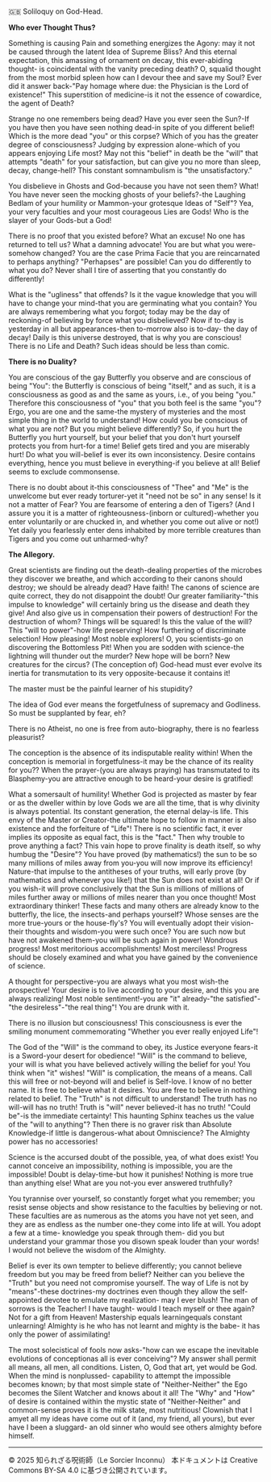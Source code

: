 #
🇬🇧 Soliloquy on God-Head.

**Who ever Thought Thus?**

Something is causing Pain and something energizes the Agony: may it not be caused through the
latent Idea of Supreme Bliss? And this eternal expectation, this amassing of ornament on decay, this
ever-abiding thought- is coincidental with the vanity preceding death? O, squalid thought from the
most morbid spleen how can I devour thee and save my Soul? Ever did it answer back-"Pay homage
where due: the Physician is the Lord of existence!" This superstition of medicine-is it not the essence
of cowardice, the agent of Death?

Strange no one remembers being dead? Have you ever seen the Sun?-If you have then you have seen
nothing dead-in spite of you different belief! Which is the more dead "you" or this corpse? Which of
you has the greater degree of consciousness? Judging by expression alone-which of you appears
enjoying Life most? May not this "belief" in death be the "will" that attempts "death" for your
satisfaction, but can give you no more than sleep, decay, change-hell? This constant somnambulism
is "the unsatisfactory."

You disbelieve in Ghosts and God-because you have not seen them? What! You have never seen the
mocking ghosts of your beliefs?-the Laughing Bedlam of your humility or Mammon-your grotesque
Ideas of "Self"? Yea, your very faculties and your most courageous Lies are Gods! Who is the slayer
of your Gods-but a God!

There is no proof that you existed before? What an excuse! No one has returned to tell us? What a
damning advocate! You are but what you were-somehow changed? You are the case Prima Facie that
you are reincarnated to perhaps anything? "Perhapses" are possible! Can you do differently to what
you do? Never shall I tire of asserting that you constantly do differently!

What is the "ugliness" that offends? Is it the vague knowledge that you will have to change your
mind-that you are germinating what you contain? You are always remembering what you forgot; today
may be the day of reckoning-of believing by force what you disbelieved? Now if to-day is
yesterday in all but appearances-then to-morrow also is to-day- the day of decay! Daily is this
universe destroyed, that is why you are conscious! There is no Life and Death? Such ideas should be
less than comic.

**There is no Duality?**

You are conscious of the gay Butterfly you observe and are conscious of being "You": the Butterfly is
conscious of being "itself," and as such, it is a consciousness as good as and the same as yours, i.e., of
you being "you." Therefore this consciousness of "you" that you both feel is the same "you"? Ergo,
you are one and the same-the mystery of mysteries and the most simple thing in the world to
understand! How could you be conscious of what you are not? But you might believe differently? So,
if you hurt the Butterfly you hurt yourself, but your belief that you don't hurt yourself protects you
from hurt-for a time! Belief gets tired and you are miserably hurt! Do what you will-belief is ever its
own inconsistency. Desire contains everything, hence you must believe in everything-if you believe at
all! Belief seems to exclude commonsense.

There is no doubt about it-this consciousness of "Thee" and "Me" is the unwelcome but ever ready
torturer-yet it "need not be so" in any sense! Is it not a matter of Fear? You are fearsome of entering a
den of Tigers? (And I assure you it is a matter of righteousness-(inborn or cultured)-whether you
enter voluntarily or are chucked in, and whether you come out alive or not!) Yet daily you fearlessly
enter dens inhabited by more terrible creatures than Tigers and you come out unharmed-why?

**The Allegory.**

Great scientists are finding out the death-dealing properties of the microbes they discover we breathe,
and which according to their canons should destroy; we should be already dead? Have faith! The
canons of science are quite correct, they do not disappoint the doubt! Our greater familiarity-"this
impulse to knowledge" will certainly bring us the disease and death they give! And also give us in
compensation their powers of destruction! For the destruction of whom? Things will be squared! Is
this the value of the will? This "will to power"-how life preserving! How furthering of discriminate
selection! How pleasing! Most noble explorers! O, you scientists-go on discovering the Bottomless
Pit! When you are sodden with science-the lightning will thunder out the murder? New hope will be
born? New creatures for the circus? (The conception of) God-head must ever evolve its inertia for
transmutation to its very opposite-because it contains it!

The master must be the painful learner of his stupidity?

The idea of God ever means the forgetfulness of supremacy and Godliness. So must be supplanted by
fear, eh?

There is no Atheist, no one is free from auto-biography, there is no fearless pleasurist?

The conception is the absence of its indisputable reality within! When the conception is memorial in
forgetfulness-it may be the chance of its reality for you?? When the prayer-(you are always praying)
has transmutated to its Blasphemy-you are attractive enough to be heard-your desire is gratified!

What a somersault of humility!
Whether God is projected as master by fear or as the dweller within by love Gods we are all the time,
that is why divinity is always potential. Its constant generation, the eternal delay-is life. This envy of
the Master or Creator-the ultimate hope to follow in manner is also existence and the forfeiture of
"Life"!
There is no scientific fact, it ever implies its opposite as equal fact, this is the "fact." Then why
trouble to prove anything a fact? This vain hope to prove finality is death itself, so why humbug the
"Desire"? You have proved (by mathematics!) the sun to be so many millions of miles away from
you-you will now improve its efficiency! Nature-that impulse to the antitheses of your truths, will
early prove (by mathematics and whenever you like!) that the Sun does not exist at all! Or if you
wish-it will prove conclusively that the Sun is millions of millions of miles further away or millions
of miles nearer than you once thought! Most extraordinary thinker! These facts and many others are
already know to the butterfly, the lice, the insects-and perhaps yourself? Whose senses are the more
true-yours or the house-fly's? You will eventually adopt their vision-their thoughts and wisdom-you
were such once? You are such now but have not awakened them-you will be such again in power!
Wondrous progress! Most meritorious accomplishments! Most merciless! Progress should be closely
examined and what you have gained by the convenience of science.

A thought for perspective-you are always what you most wish-the prospective! Your desire is to live
according to your desire, and this you are always realizing! Most noble sentiment!-you are "it"
already-"the satisfied"-"the desireless"-"the real thing"! You are drunk with it.

There is no illusion but consciousness! This consciousness is ever the smiling monument
commemorating "Whether you ever really enjoyed Life"!

The God of the "Will" is the command to obey, its Justice everyone fears-it is a Sword-your desert for
obedience! "Will" is the command to believe, your will is what you have believed actively willing the
belief for you! You think when "it" wishes! "Will" is complication, the means of a means. Call this
will free or not-beyond will and belief is Self-love. I know of no better name. It is free to believe
what it desires. You are free to believe in nothing related to belief. The "Truth" is not difficult to
understand! The truth has no will-will has no truth! Truth is "will" never believed-it has no truth!
"Could be"-is the immediate certainty! This haunting Sphinx teaches us the value of the "will to
anything"? Then there is no graver risk than Absolute Knowledge-if little is dangerous-what about
Omniscience? The Almighty power has no accessories!

Science is the accursed doubt of the possible, yea, of what does exist! You cannot conceive an
impossibility, nothing is impossible, you are the impossible! Doubt is delay-time-but how it punishes!
Nothing is more true than anything else! What are you not-you ever answered truthfully?

You tyrannise over yourself, so constantly forget what you remember; you resist sense objects and
show resistance to the faculties by believing or not. These faculties are as numerous as the atoms you
have not yet seen, and they are as endless as the number one-they come into life at will. You adopt a
few at a time- knowledge you speak through them- did you but understand your grammar those you
disown speak louder than your words! I would not believe the wisdom of the Almighty.

Belief is ever its own tempter to believe differently; you cannot believe freedom but you may be freed
from belief? Neither can you believe the "Truth" but you need not compromise yourself. The way of
Life is not by "means"-these doctrines-my doctrines even though they allow the self-appointed
devotee to emulate my realization- may I ever blush! The man of sorrows is the Teacher! I have
taught- would I teach myself or thee again? Not for a gift from Heaven! Mastership equals learningequals
constant unlearning! Almighty is he who has not learnt and mighty is the babe- it has only the
power of assimilating!

The most solecistical of fools now asks-"how can we escape the inevitable evolutions of conceptionas
all is ever conceiving"? My answer shall permit all means, all men, all conditions. Listen, O, God
that art, yet would be God. When the mind is nonplussed- capability to attempt the impossible
becomes known; by that most simple state of "Neither-Neither" the Ego becomes the Silent Watcher
and knows about it all! The "Why" and "How" of desire is contained within the mystic state of
"Neither-Neither" and common-sense proves it is the milk state, most nutritious! Clownish that I amyet
all my ideas have come out of it (and, my friend, all yours), but ever have I been a sluggard- an
old sinner who would see others almighty before himself.

---

© 2025 知られざる呪術師（Le Sorcier Inconnu）
本ドキュメントは Creative Commons BY-SA 4.0 に基づき公開されています。

